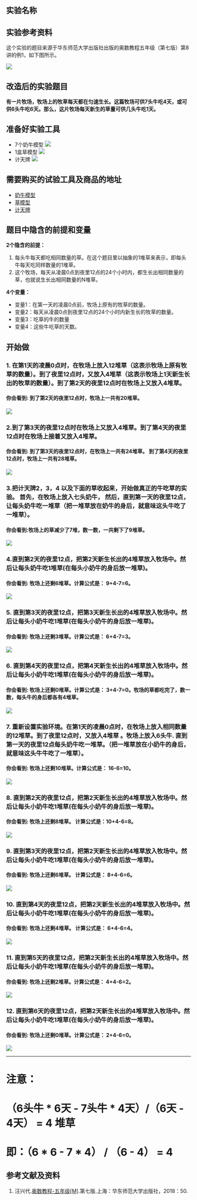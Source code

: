 ## 实验名称

## 实验参考资料

这个实验的题目来源于华东师范大学出版社出版的奥数教程五年级（第七版）第8讲的例1，如下图所示。

![](/images/五年级/牛吃草问题/牛吃草问题-奥数教程5年级-p50.jpg)

## 改造后的实验题目

**有一片牧场，牧场上的牧草每天都在匀速生长。这篇牧场可供7头牛吃4天，或可供6头牛吃6天。那么，这片牧场每天新生的草量可供几头牛吃1天。**

## 准备好实验工具

- 7个奶牛模型
![](/images/五年级/牛吃草问题/7个奶牛模型.jpg)
- 1盒草模型
![](/images/五年级/牛吃草问题/草模型.jpg)
- 计天牌
![](/images/五年级/牛吃草问题/计天牌.jpg)

## 需要购买的试验工具及商品的地址

- [奶牛模型](https://item.taobao.com/item.htm?spm=a1z09.2.0.0.418e2e8do10tmc&id=554602467419&_u=pc6ncud1715)
- [草模型](https://detail.tmall.com/item.htm?spm=a230r.1.14.30.12dc6565ZGKpy5&id=580152161180&ns=1&abbucket=9&skuId=4030221498329)
- [计天牌](https://item.taobao.com/item.htm?spm=a1z09.2.0.0.28682e8djeBrIg&id=539016188615&_u=2c6ncud2840)

## 题目中隐含的前提和变量

**2个隐含的前提：**

1. 每头牛每天都吃相同数量的草。在这个题目里以抽象的1堆草来表示，即每头牛每天吃同样数量的1堆草。
2. 这个牧场，每天从凌晨0点到夜里12点的24个小时内，都生长出相同数量的草，也就说生长出相同数量的N堆草。

**4个变量：**

- 变量1：在第一天的凌晨0点前，牧场上原有的牧草的数量。
- 变量2：每天从凌晨0点到夜里12点的24个小时内新生长的牧草的数量。
- 变量3：吃草的牛的数量
- 变量4：这些牛吃草的天数。

## 开始做

### 1. 在第1天的凌晨0点时，在牧场上放入12堆草（这表示牧场上原有牧草的数量）。到了夜里12点时，又放入4堆草（这表示牧场上1天新生长出的牧草的数量）。到了第2天的夜里12点时在牧场上又放入4堆草。

#### 你会看到: 到了第2天的夜里12点时，牧场上一共有20堆草。

![](/images/五年级/牛吃草问题/1a.jpg)

### 2.到了第3天的夜里12点时在牧场上又放入4堆草。到了第4天的夜里12点时在牧场上接着又放入4堆草。

#### 你会看到: 到了第3天的夜里12点时，在牧场上一共有24堆草。 到了第4天的夜里12点时，牧场上一共有28堆草。

![](/images/五年级/牛吃草问题/2a.jpg)

### 3.把计天牌2，3，4 以及下面的草收起来，开始做真正的牛吃草的实验。 首先，在牧场上放入七头奶牛， 然后，直到第一天的夜里12点，让每头奶牛吃一堆草（把一堆草放在奶牛的身后，就意味这头牛吃了一堆草）。

#### 你会看到:牧场上的草减少了7堆，数一数，一共剩下了9堆草。

![](/images/五年级/牛吃草问题/3a.jpg)


### 4.直到第2天的夜里12点，把第2天新生长出的4堆草放入牧场中。然后让每头奶牛吃1堆草(在每头小奶牛的身后放一堆草)。

#### 你会看到: 牧场上还剩6堆草。计算公式是： 9+4-7=6。

![](/images/五年级/牛吃草问题/4a.jpg)

### 5. 直到第3天的夜里12点，把第3天新生长出的4堆草放入牧场中。然后让每头小奶牛吃1堆草(在每头小奶牛的身后放一堆草)。


#### 你会看到: 牧场上还剩3堆草。计算公式是： 6+4-7=3。

![](/images/五年级/牛吃草问题/5a.jpg)

### 6. 直到第4天的夜里12点，把第4天新生长出的4堆草放入牧场中。然后让每头小奶牛吃1堆草(在每头小奶牛的身后放一堆草)。

#### 你会看到: 牧场上还剩0堆草。计算公式是： 3+4-7=0。牧场的草都吃完了，数一数，每头牛的身后都各有4堆草。

![](/images/五年级/牛吃草问题/6a.jpg)

### 7. 重新设置实验环境。在第1天的凌晨0点时，在牧场上放入相同数量的12堆草。到了夜里12点时，又放入4堆草 。牧场上放入6头牛. 直到第一天的夜里12点每头奶牛吃一堆草。（把一堆草放在小奶牛的身后，就意味这头牛牛吃了一堆草）。

#### 你会看到: 牧场上还剩10堆草。计算公式是： 16-6=10。

![](/images/五年级/牛吃草问题/7a.jpg)


### 8. 直到第2天的夜里12点，把第2天新生长出的4堆草放入牧场中。然后让每头小奶牛吃1堆草(在每头小奶牛的身后放一堆草)。


#### 你会看到: 牧场上还剩8堆草。 计算公式是：10+4-6=8。

![](/images/五年级/牛吃草问题/8a.jpg)


### 9. 直到第3天的夜里12点，把第2天新生长出的4堆草放入牧场中。然后让每头小奶牛吃1堆草(在每头小奶牛的身后放一堆草)。


#### 你会看到: 牧场上还剩6堆草。 计算公式是： 8+4-6=6。

![](/images/五年级/牛吃草问题/9a.jpg)

### 10. 直到第4天的夜里12点，把第2天新生长出的4堆草放入牧场中。然后让每头小奶牛吃1堆草(在每头小奶牛的身后放一堆草)。


#### 你会看到: 牧场上还剩4堆草。 计算公式是： 6+4-6=4。

![](/images/五年级/牛吃草问题/10a.jpg)

### 11. 直到第5天的夜里12点，把第2天新生长出的4堆草放入牧场中。然后让每头小奶牛吃1堆草(在每头小奶牛的身后放一堆草)。


#### 你会看到: 牧场上还剩2堆草。计算公式是： 4+4-6=2。

![](/images/五年级/牛吃草问题/11a.jpg)


### 12. 直到第6天的夜里12点，把第2天新生长出的4堆草放入牧场中。然后让每头小奶牛吃1堆草(在每头小奶牛的身后放一堆草)。

#### 你会看到: 牧场上还剩0堆草。计算公式是： 2+4-6=0。

![](/images/五年级/牛吃草问题/12a.jpg)

----------------------------------


# 注意：
 
# （6头牛 * 6天 - 7头牛 * 4天）/（6天 - 4天） = 4 堆草

# 即：（6 * 6 - 7 * 4） / （6 - 4） = 4 


## 参考文献及资料

1. 汪兴代.[奥数教程-五年级[M]](https://detail.tmall.com/item.htm?id=574778340741&spm=a1z09.2.0.0.49272e8dfRxiP3&_u=jc6ncudc78b).第七版.上海：华东师范大学出版社，2018：50.